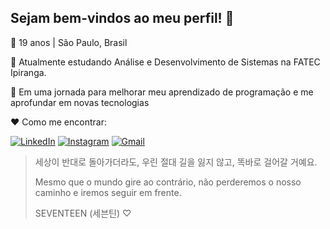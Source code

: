 ## Sejam bem-vindos ao meu perfil! 🩷

💜 19 anos | São Paulo, Brasil

🩵 Atualmente estudando Análise e Desenvolvimento de Sistemas na FATEC Ipiranga.

💛 Em uma jornada para melhorar meu aprendizado de programação e me aprofundar em novas tecnologias

❤️ Como me encontrar:

[![LinkedIn](https://img.shields.io/badge/LinkedIn-black?style=for-the-badge&logo=linkedin&logoColor=7300AB)](https://www.linkedin.com/in/ticiaalm)
[![Instagram](https://img.shields.io/badge/-Instagram-black?style=for-the-badge&logo=instagram&logoColor=7300AB)](https://www.instagram.com/ticiaalm/)
[![Gmail](https://img.shields.io/badge/email-black?style=for-the-badge&logo=gmail&logoColor=7300AB)](mailto:leticiaalmeidadev@gmail.com)

> 세상이 반대로 돌아가더라도, 우린 절대 길을 잃지 않고, 똑바로 걸어갈 거예요.
> 
> Mesmo que o mundo gire ao contrário, não perderemos o nosso caminho e iremos seguir em frente.
> 
> SEVENTEEN (세븐틴) ♡
